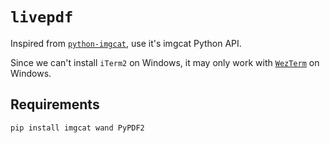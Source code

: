 # `livepdf`

Inspired from [`python-imgcat`](https://github.com/wookayin/python-imgcat), use it's imgcat Python API.

Since we can't install `iTerm2` on Windows, it may only work with [`WezTerm`](https://wezfurlong.org/wezterm/imgcat.html) on Windows.

## Requirements

```shell
pip install imgcat wand PyPDF2
```
